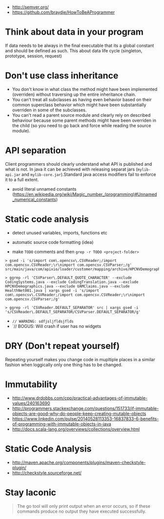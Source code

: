 - http://semver.org/
- https://github.com/braydie/HowToBeAProgrammer

# Think about data in your program
If data needs to be always in the final executable that its a global constant and should be defined as such.
This about data life cycle (singleton, prototype, session, request)

# Don't use class inheritance
- You don't know in what class the method might have been implemented (overriden) without traversing up the entire inheritance chain.
- You can't treat all subclasses as having even behavior based on their common superclass behavior which might have been substantially overriden in some of the subclasses.
- You can't read a parent source module and clearly rely on described behaviour because some parent methods might have been overriden in the child (so you need to go back and force while reading the source module).

# API separation
Client programmers should clearly understand what API is published and what is not. In java it can be achieved with releasing separat jars (`mylib-api.jar` and `mylib-core.jar`).Standard java access modifiers fail to enforce it to a full extent.

- avoid literal unnamed constants (https://en.wikipedia.org/wiki/Magic_number_(programming)#Unnamed_numerical_constants)

# Static code analysis

- detect unused variables, imports, functions etc
- automatic source code formatting (idea)

- make `TODO` comments and then `grep -r TODO <project-folder>`

```
> gsed -i 's/import com\.opencsv\.CSVReader;/import com.opencsv.CSVReader;\r\nimport com.opencsv.CSVParser;/g' src/main/java/com/apixio/loader/customer/mapping/archive/HPCNVDemographics.java

> ggrep -rl 'CSVParser\.DEFAULT_QUOTE_CHARACTER' --exclude CodingSystems.java --exclude CodingTranslation.java --exclude HPCNVDemographics.java --exclude UAMClaims.java --exclude HealthNet001.java | xargs gsed -i 's/import com\.opencsv\.CSVReader;/import com.opencsv.CSVReader;\r\nimport com.opencsv.CSVParser;/g'

> ggrep -rl 'CSVReader.DEFAULT_SEPARATOR' src | xargs gsed -i 's/CSVReader\.DEFAULT_SEPARATOR/CSVParser.DEFAULT_SEPARATOR/g'
```

- `// WARNING: sdfjsljfldsjflds`
- `// BOGUS: Will crash if user has no widgets

# DRY (Don't repeat yourself)
Repeating yourself makes you change code in mupltiple places in a similar fashion when loggically only one thing has to be changed.

# Immutability
- http://www.drdobbs.com/cpp/practical-advantages-of-immutable-values/240163690
- http://programmers.stackexchange.com/questions/151733/if-immutable-objects-are-good-why-do-people-keep-creating-mutable-objects
- https://www.linkedin.com/pulse/20140528113353-16837833-6-benefits-of-programming-with-immutable-objects-in-java
- http://docs.scala-lang.org/overviews/collections/overview.html

# Static Code Analysis
- http://maven.apache.org/components/plugins/maven-checkstyle-plugin/
- http://checkstyle.sourceforge.net/

# Stay laconic
> The go tool will only print output when an error occurs, so if these commands produce no output they have executed successfully.
